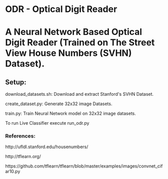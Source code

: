 <h1>ODR - Optical Digit Reader<h1>

A Neural Network Based Optical Digit Reader (Trained on The Street View House Numbers (SVHN) Dataset).

<h2>Setup:</h2>
<p>download_datasets.sh: Download and extract Stanford's SVHN Dataset.</p>
<p>create_dataset.py: Generate 32x32 image Datasets.</p>
<p>train.py: Train Neural Network model on 32x32 image datasets.</p>
<p>To run Live Classifier execute run_odr.py</p>

<h3>References:</h3>
<p>http://ufldl.stanford.edu/housenumbers/</p>
<p>http://tflearn.org/</p>
<p>https://github.com/tflearn/tflearn/blob/master/examples/images/convnet_cifar10.py</p>
